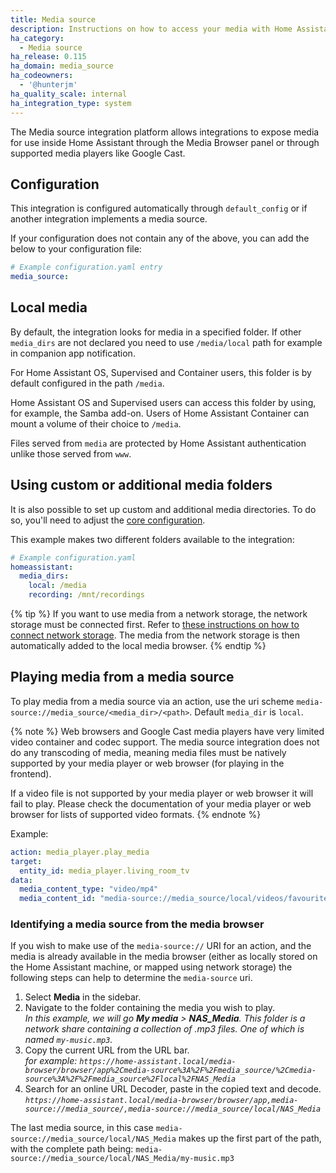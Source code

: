 ```yaml
---
title: Media source
description: Instructions on how to access your media with Home Assistant.
ha_category:
  - Media source
ha_release: 0.115
ha_domain: media_source
ha_codeowners:
  - '@hunterjm'
ha_quality_scale: internal
ha_integration_type: system
---
```


The Media source integration platform allows integrations to expose media for
use inside Home Assistant through the Media Browser panel or through supported
media players like Google Cast.

## Configuration

This integration is configured automatically
through `default_config` or if another integration implements a media source.

If your configuration does not contain any of the above, you can add the below
to your configuration file:

```yaml
# Example configuration.yaml entry
media_source:
```

## Local media

By default, the integration looks for media in a specified folder.
If other `media_dirs` are not declared you need to use `/media/local` path for
example in companion app notification.

For Home Assistant OS, Supervised and Container users, this folder is by default
configured in the path `/media`.

Home Assistant OS and Supervised users can access this folder by using,
for example, the Samba add-on. Users of Home Assistant Container can
mount a volume of their choice to `/media`.

Files served from `media` are protected by Home Assistant authentication
unlike those served from `www`.

## Using custom or additional media folders

It is also possible to set up custom and additional media directories. To do
so, you'll need to adjust the [core configuration][basic-configuration].

This example makes two different folders available to the integration:

```yaml
# Example configuration.yaml
homeassistant:
  media_dirs:
    local: /media
    recording: /mnt/recordings
```

{% tip %}
If you want to use media from a network storage, the network storage must be connected first. Refer to [these instructions on how to connect network storage](/common-tasks/os/#network-storage).
The media from the network storage is then automatically added to the local media browser.
{% endtip %}

## Playing media from a media source

To play media from a media source via an action, use the uri
scheme `media-source://media_source/<media_dir>/<path>`.
Default `media_dir` is `local`.

{% note %}
Web browsers and Google Cast media players have very limited video container
and codec support. The media source integration does not do any transcoding of
media, meaning media files must be natively supported by your media player or
web browser (for playing in the frontend).

If a video file is not supported by
your media player or web browser it will fail to play. Please check the
documentation of your media player or web browser for lists
of supported video formats.
{% endnote %}

Example:

```yaml
action: media_player.play_media
target:
  entity_id: media_player.living_room_tv
data:
  media_content_type: "video/mp4"
  media_content_id: "media-source://media_source/local/videos/favourites/Epic Sax Guy 10 Hours.mp4"
```

[basic-configuration]: /integrations/homeassistant/#media_dirs

### Identifying a media source from the media browser

If you wish to make use of the `media-source://` URI for an action, and the media is already available in the media browser (either as locally stored on the Home Assistant machine, or mapped using network storage) the following steps can help to determine the `media-source` uri.

1. Select **Media** in the sidebar.
2. Navigate to the folder containing the media you wish to play.\
  *In this example, we will go **My media** > **NAS_Media**. This folder is a network share containing a collection of .mp3 files. One of which is named `my-music.mp3`.*
3. Copy the current URL from the URL bar.\
  *for example: `https://home-assistant.local/media-browser/browser/app%2Cmedia-source%3A%2F%2Fmedia_source/%2Cmedia-source%3A%2F%2Fmedia_source%2Flocal%2FNAS_Media`*
4. Search for an online URL Decoder, paste in the copied text and decode.\
  *`https://home-assistant.local/media-browser/browser/app,media-source://media_source/,media-source://media_source/local/NAS_Media`*

The last media source, in this case `media-source://media_source/local/NAS_Media` makes up the first part of the path, with the complete path being:
`media-source://media_source/local/NAS_Media/my-music.mp3`
